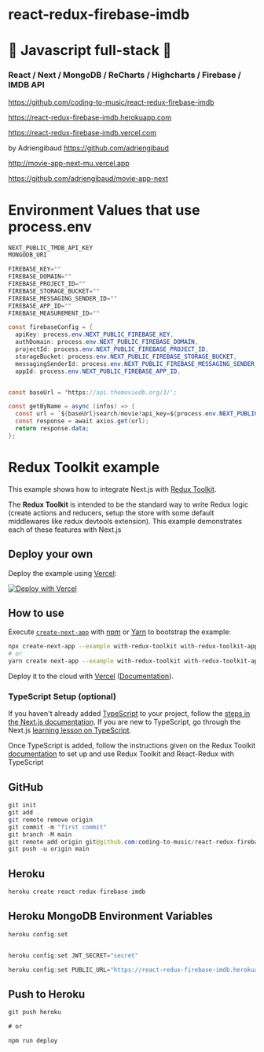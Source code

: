 # react-redux-firebase-imdb

# 🚀 Javascript full-stack 🚀

### React / Next / MongoDB / ReCharts / Highcharts / Firebase / IMDB API

https://github.com/coding-to-music/react-redux-firebase-imdb

https://react-redux-firebase-imdb.herokuapp.com

https://react-redux-firebase-imdb.vercel.com

by Adriengibaud https://github.com/adriengibaud

http://movie-app-next-mu.vercel.app

https://github.com/adriengibaud/movie-app-next

# Environment Values that use process.env

```java
NEXT_PUBLIC_TMDB_API_KEY
MONGODB_URI

FIREBASE_KEY=""
FIREBASE_DOMAIN=""
FIREBASE_PROJECT_ID=""
FIREBASE_STORAGE_BUCKET=""
FIREBASE_MESSAGING_SENDER_ID=""
FIREBASE_APP_ID=""
FIREBASE_MEASUREMENT_ID=""

const firebaseConfig = {
  apiKey: process.env.NEXT_PUBLIC_FIREBASE_KEY,
  authDomain: process.env.NEXT_PUBLIC_FIREBASE_DOMAIN,
  projectId: process.env.NEXT_PUBLIC_FIREBASE_PROJECT_ID,
  storageBucket: process.env.NEXT_PUBLIC_FIREBASE_STORAGE_BUCKET,
  messagingSenderId: process.env.NEXT_PUBLIC_FIREBASE_MESSAGING_SENDER_ID,
  appId: process.env.NEXT_PUBLIC_FIREBASE_APP_ID,


const baseUrl = 'https://api.themoviedb.org/3/';

const getByName = async (infos) => {
  const url = `${baseUrl}search/movie?api_key=${process.env.NEXT_PUBLIC_TMDB_API_KEY}&query=${infos.name}&language=en-us&page=${infos.page}`;
  const response = await axios.get(url);
  return response.data;
};

```

# Redux Toolkit example

This example shows how to integrate Next.js with [Redux Toolkit](https://redux-toolkit.js.org).

The **Redux Toolkit** is intended to be the standard way to write Redux logic (create actions and reducers, setup the store with some default middlewares like redux devtools extension). This example demonstrates each of these features with Next.js

## Deploy your own

Deploy the example using [Vercel](https://vercel.com?utm_source=github&utm_medium=readme&utm_campaign=next-example):

[![Deploy with Vercel](https://vercel.com/button)](https://vercel.com/new/git/external?repository-url=https://github.com/vercel/next.js/tree/canary/examples/with-redux-toolkit&project-name=with-redux-toolkit&repository-name=with-redux-toolkit)

## How to use

Execute [`create-next-app`](https://github.com/vercel/next.js/tree/canary/packages/create-next-app) with [npm](https://docs.npmjs.com/cli/init) or [Yarn](https://yarnpkg.com/lang/en/docs/cli/create/) to bootstrap the example:

```bash
npx create-next-app --example with-redux-toolkit with-redux-toolkit-app
# or
yarn create next-app --example with-redux-toolkit with-redux-toolkit-app
```

Deploy it to the cloud with [Vercel](https://vercel.com/new?utm_source=github&utm_medium=readme&utm_campaign=next-example) ([Documentation](https://nextjs.org/docs/deployment)).

### TypeScript Setup (optional)

If you haven't already added [TypeScript](https://www.typescriptlang.org/) to your project, follow the [steps in the Next.js documentation](https://nextjs.org/docs/basic-features/typescript). If you are new to TypeScript, go through the Next.js [learning lesson on TypeScript](https://nextjs.org/learn/excel/TypeScript).

Once TypeScript is added, follow the instructions given on the Redux Toolkit [documentation](https://redux-toolkit.js.org/tutorials/TypeScript) to set up and use Redux Toolkit and React-Redux with TypeScript

## GitHub

```java
git init
git add .
git remote remove origin
git commit -m "first commit"
git branch -M main
git remote add origin git@github.com:coding-to-music/react-redux-firebase-imdb.git
git push -u origin main
```

## Heroku

```java
heroku create react-redux-firebase-imdb
```

## Heroku MongoDB Environment Variables

```java
heroku config:set


heroku config:set JWT_SECRET="secret"

heroku config:set PUBLIC_URL="https://react-redux-firebase-imdb.herokuapp.com"
```

## Push to Heroku

```java
git push heroku

# or

npm run deploy
```
